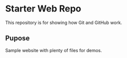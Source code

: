 # Starter Web Repo

This repository is for showing how Git and GitHub work.

## Pupose

Sample website with plenty of files for demos.